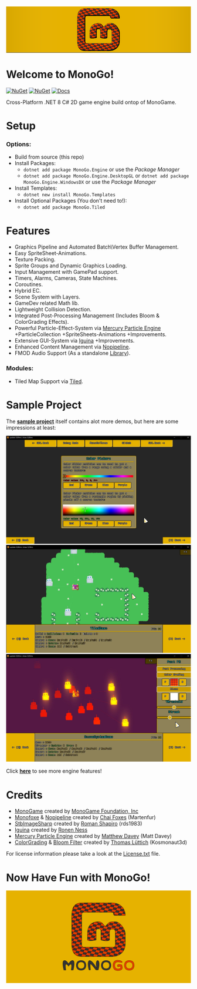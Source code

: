 ![Banner](https://raw.githubusercontent.com/BlizzCrafter/MonoGo/refs/heads/master/logos/Banner.png)

# Welcome to MonoGo!
[![NuGet](https://img.shields.io/nuget/v/MonoGo.Engine?style=for-the-badge&logo=nuget&logoSize=auto&label=MonoGo.Engine&labelColor=262626&color=E73C00)](https://www.nuget.org/packages/MonoGo.Engine/) [![NuGet](https://img.shields.io/badge/NuGet-MonoGo.Templates-blue.svg?style=for-the-badge&logo=NuGet&logoSize=auto&colorA=262626&colorB=E73C00)](https://www.nuget.org/packages/MonoGo.Templates) [![Docs](https://img.shields.io/github/labels/MonoGo-Engine/MonoGo/Documentation?style=for-the-badge&logo=gitbook&logoSize=auto&labelColor=262626&color=CC9C00)](https://monogo-engine.github.io/monogo.github.io/)

Cross-Platform .NET 8 C# 2D game engine build ontop of MonoGame.

# Setup
### Options:
- Build from source (this repo)
- Install Packages:
  - ```dotnet add package MonoGo.Engine``` or use the *Package Manager*
  - ```dotnet add package MonoGo.Engine.DesktopGL``` or ```dotnet add package MonoGo.Engine.WindowsDX``` or use the *Package Manager*
- Install Templates:
  - ```dotnet new install MonoGo.Templates```
- Install Optional Packages (You don't need to!):
  - ```dotnet add package MonoGo.Tiled```

# Features
* Graphics Pipeline and Automated Batch\Vertex Buffer Management.
* Easy SpriteSheet-Animations.
* Texture Packing.
* Sprite Groups and Dynamic Graphics Loading.
* Input Management with GamePad support.
* Timers, Alarms, Cameras, State Machines.
* Coroutines.
* Hybrid EC.
* Scene System with Layers.
* GameDev related Math lib.
* Lightweight Collision Detection.
* Integrated Post-Processing Management (Includes Bloom & ColorGrading Effects).
* Powerful Particle-Effect-System via [Mercury Particle Engine](https://github.com/Matthew-Davey/mercury-particle-engine) +ParticleCollection +SpriteSheets-Animations +Improvements.
* Extensive GUI-System via [Iguina](https://github.com/RonenNess/Iguina) +Improvements.
* Enhanced Content Management via [Nopipeline](https://github.com/Martenfur/Nopipeline).
* FMOD Audio Support (As a standalone [Library](https://github.com/Martenfur/FmodForFoxes/)).
### Modules:
* Tiled Map Support via [Tiled](https://www.mapeditor.org/).

# Sample Project

The **[sample project](https://github.com/MonoGo-Engine/MonoGo.Samples)** itself contains alot more demos, but here are some impressions at least:

![Color Picker](https://raw.githubusercontent.com/MonoGo-Engine/MonoGo.Samples/refs/heads/master/docs/sample_00.jpg)
![Tiled](https://raw.githubusercontent.com/MonoGo-Engine/MonoGo.Samples/refs/heads/master/docs/sample_01.jpg)
![PostFX](https://raw.githubusercontent.com/MonoGo-Engine/MonoGo.Samples/refs/heads/master/docs/sample_02.jpg)

Click **[here](https://github.com/MonoGo-Engine/MonoGo.Samples)** to see more engine features!

# Credits

- [MonoGame](https://github.com/MonoGame/MonoGame) created by [MonoGame Foundation, Inc](https://monogame.net/)
- [Monofoxe](https://github.com/Martenfur/Monofoxe) & [Nopipeline](https://github.com/Martenfur/Nopipeline) created by [Chai Foxes](https://github.com/Martenfur) (Martenfur)
- [StbImageSharp](https://github.com/StbSharp/StbImageSharp) created by [Roman Shapiro](https://github.com/rds1983) (rds1983)
- [Iguina](https://github.com/RonenNess/Iguina) created by [Ronen Ness](https://github.com/RonenNess)
- [Mercury Particle Engine](https://github.com/Matthew-Davey/mercury-particle-engine) created by [Matthew Davey](https://github.com/Matthew-Davey) (Matt Davey)
- [ColorGrading](https://github.com/Kosmonaut3d/ColorGradingFilter-Sample) & [Bloom Filter](https://github.com/Kosmonaut3d/BloomFilter-for-Monogame-and-XNA) created by [Thomas Lüttich](https://github.com/Kosmonaut3d) (Kosmonaut3d)

For license information please take a look at the [License.txt](https://github.com/MonoGo-Engine/MonoGo/blob/master/LICENSE.txt) file.


# Now Have Fun with MonoGo!

![Banner](https://raw.githubusercontent.com/BlizzCrafter/MonoGo/refs/heads/master/logos/Social.png)
